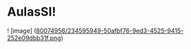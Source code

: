 # AulasSI!
! [image] ([80074956/234595949-50afbf76-9ed3-4525-9415-252e09dbb31f.png](https://www.google.com/url?sa=i&url=https%3A%2F%2Fwww.uninove.br%2Fcursos%2Fgraduacao%2Fpresencial%2Fsistemas-de-informacao&psig=AOvVaw1yI_SpieQlFQqn5AdYlv3f&ust=1682603208015000&source=images&cd=vfe&ved=0CBEQjRxqFwoTCMiaocLax_4CFQAAAAAdAAAAABAE))
